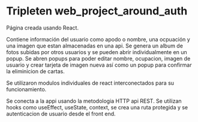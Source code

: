 # Tripleten web_project_around_auth

Página creada usando React.

Contiene información del usuario como apodo o nombre, una ocpuación y una imagen que estan almacenadas en una api. Se genera un album de fotos subidas por otros usuarios y se pueden abrir individualmente en un popup. Se abren popups para poder editar nombre, ocupacion, imagen de usuario y crear tarjeta de imagen nueva así como un popup para confirmar la eliminicion de cartas.

Se utilizaron modulos individuales de react interconectados para su funcionamiento.

Se conecta a la appi usando la metodologia HTTP api REST. Se utilizan hooks como useEffect, useState, context,
se crea una ruta protegida y se autenticacion de usuario desde el front end.
